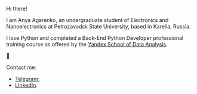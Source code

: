 Hi there!

I am Anya Agarenko, an undergraduate student of Electronics and Nanoelectronics at Petrozavodsk State University, based in Karelia, Russia.

I love Python and completed a Back-End Python Developer professional training course as offered by the [Yandex School of Data Analysis](https://practicum.yandex.com/).

🥨

Contact me:
* [Telegram](https://t.me/hannutah);
* [LinkedIn](https://www.linkedin.com/in/anya-agarenko/).
